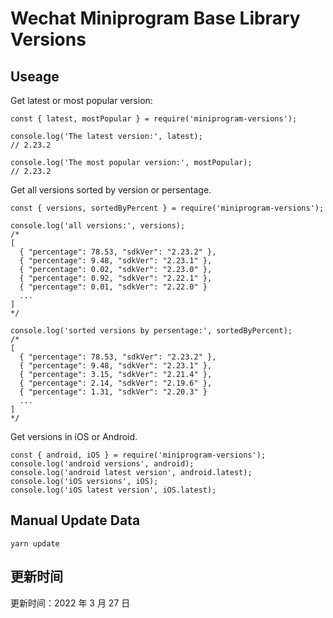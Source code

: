 
# Wechat Miniprogram Base Library Versions

## Useage

Get latest or most popular version:

```;
const { latest, mostPopular } = require('miniprogram-versions');

console.log('The latest version:', latest);
// 2.23.2

console.log('The most popular version:', mostPopular);
// 2.23.2

```

Get all versions sorted by version or persentage.

```
const { versions, sortedByPercent } = require('miniprogram-versions');

console.log('all versions:', versions);
/*
[
  { "percentage": 78.53, "sdkVer": "2.23.2" },
  { "percentage": 9.48, "sdkVer": "2.23.1" },
  { "percentage": 0.02, "sdkVer": "2.23.0" },
  { "percentage": 0.92, "sdkVer": "2.22.1" },
  { "percentage": 0.01, "sdkVer": "2.22.0" }
  ...
]
*/

console.log('sorted versions by persentage:', sortedByPercent);
/*
[
  { "percentage": 78.53, "sdkVer": "2.23.2" },
  { "percentage": 9.48, "sdkVer": "2.23.1" },
  { "percentage": 3.15, "sdkVer": "2.21.4" },
  { "percentage": 2.14, "sdkVer": "2.19.6" },
  { "percentage": 1.31, "sdkVer": "2.20.3" }
  ...
]
*/
```

Get versions in iOS or Android.

```
const { android, iOS } = require('miniprogram-versions');
console.log('android versions', android);
console.log('android latest version', android.latest);
console.log('iOS versions', iOS);
console.log('iOS latest version', iOS.latest);
```

## Manual Update Data

```
yarn update
```

## 更新时间

更新时间：2022 年 3 月 27 日
